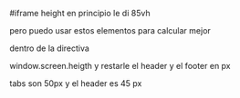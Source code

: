 #iframe height
en principio le di 85vh

pero puedo usar estos elementos para calcular mejor

dentro de la directiva

window.screen.heigth y restarle el header y el footer en px

tabs son 50px y el header es 45 px